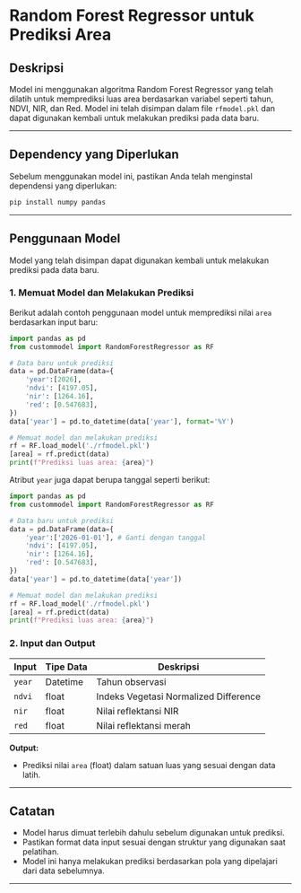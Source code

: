 # Random Forest Regressor untuk Prediksi Area

## Deskripsi
Model ini menggunakan algoritma Random Forest Regressor yang telah dilatih untuk memprediksi luas area berdasarkan variabel seperti tahun, NDVI, NIR, dan Red. Model ini telah disimpan dalam file `rfmodel.pkl` dan dapat digunakan kembali untuk melakukan prediksi pada data baru.

---

## Dependency yang Diperlukan
Sebelum menggunakan model ini, pastikan Anda telah menginstal dependensi yang diperlukan:
```bash
pip install numpy pandas
```

---

## Penggunaan Model
Model yang telah disimpan dapat digunakan kembali untuk melakukan prediksi pada data baru.

### 1. Memuat Model dan Melakukan Prediksi
Berikut adalah contoh penggunaan model untuk memprediksi nilai `area` berdasarkan input baru:
```python
import pandas as pd 
from custommodel import RandomForestRegressor as RF

# Data baru untuk prediksi
data = pd.DataFrame(data={
    'year':[2026],
    'ndvi': [4197.05],
    'nir': [1264.16],
    'red': [0.547683],
})
data['year'] = pd.to_datetime(data['year'], format='%Y')

# Memuat model dan melakukan prediksi
rf = RF.load_model('./rfmodel.pkl')
[area] = rf.predict(data)
print(f"Prediksi luas area: {area}")
```

Atribut `year` juga dapat berupa tanggal seperti berikut:
```python
import pandas as pd 
from custommodel import RandomForestRegressor as RF

# Data baru untuk prediksi
data = pd.DataFrame(data={
    'year':['2026-01-01'], # Ganti dengan tanggal
    'ndvi': [4197.05],
    'nir': [1264.16],
    'red': [0.547683],
})
data['year'] = pd.to_datetime(data['year'])

# Memuat model dan melakukan prediksi
rf = RF.load_model('./rfmodel.pkl')
[area] = rf.predict(data)
print(f"Prediksi luas area: {area}")
```

### 2. Input dan Output
| Input | Tipe Data | Deskripsi |
|--------|------------|----------------------------------------------|
| `year` | Datetime | Tahun observasi |
| `ndvi` | float | Indeks Vegetasi Normalized Difference |
| `nir` | float | Nilai reflektansi NIR |
| `red` | float | Nilai reflektansi merah |

**Output:**
- Prediksi nilai `area` (float) dalam satuan luas yang sesuai dengan data latih.

---

## Catatan
- Model harus dimuat terlebih dahulu sebelum digunakan untuk prediksi.
- Pastikan format data input sesuai dengan struktur yang digunakan saat pelatihan.
- Model ini hanya melakukan prediksi berdasarkan pola yang dipelajari dari data sebelumnya.

---
